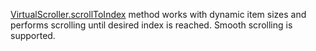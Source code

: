 [VirtualScroller.scrollToIndex](https://af-utils.vercel.app/virtual/reference/virtual-core.scrolltoindex.md) method
works with dynamic item sizes and performs scrolling until desired index is reached. Smooth scrolling is supported.

